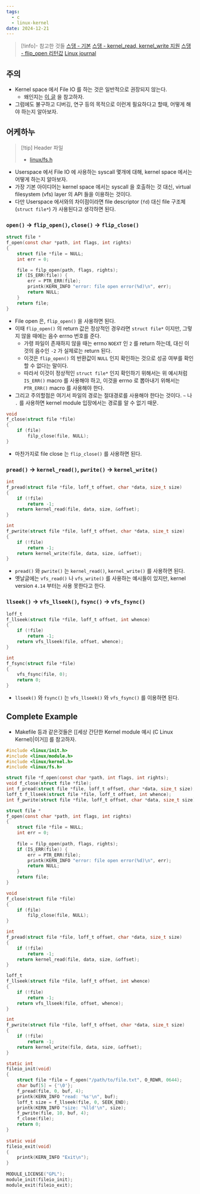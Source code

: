 ```yaml
---
tags:
  - c
  - linux-kernel
date: 2024-12-21
---
```

> [!info]- 참고한 것들
> [스댕 - 기본](https://stackoverflow.com/a/1184346)
> [스댕 - kernel_read, kernel_write 지원](https://stackoverflow.com/a/53917617)
> [스댕 - flip_open 리턴값](https://stackoverflow.com/a/58562444)
> [Linux journal](https://www.linuxjournal.com/article/8110)

## 주의

- Kernel space 에서 File IO 를 하는 것은 일반적으로 권장되지 않는다.
	- 왜인지는 [이 글](https://www.linuxjournal.com/article/8110) 을 참고하자.
- 그럼에도 불구하고 디버깅, 연구 등의 목적으로 이런게 필요하다고 할때, 어떻게 해야 하는지 알아보자.

## 어케하누

> [!tip] Header 파일
> - [linux/fs.h](https://github.com/torvalds/linux/blob/499551201b5f4fd3c0618a3e95e3d0d15ea18f31/include/linux/fs.h#L2743)

- Userspace 에서 File IO 에 사용하는 syscall 몇개에 대해, kernel space 에서는 어떻게 하는지 알아보자.
- 가장 기본 아이디어는 kernel space 에서는 syscall 을 호출하는 것 대신, virtual filesystem (vfs) layer 의 API 들을 이용하는 것이다.
- 다만 Userspace 에서와의 차이점이라면 file descriptor (`fd`) 대신 file 구조체 (`struct file*`) 가 사용된다고 생각하면 된다.

### `open()` -> `flip_open()`, `close()` -> `flip_close()`

```c
struct file *
f_open(const char *path, int flags, int rights)
{
	struct file *file = NULL;
	int err = 0;

	file = filp_open(path, flags, rights);
	if (IS_ERR(file)) {
		err = PTR_ERR(file);
		printk(KERN_INFO "error: file open error(%d)\n", err);
		return NULL;
	}
	return file;
}
```

- File open 은, `flip_open()` 을 사용하면 된다.
- 이때 `flip_open()` 의 return 값은 정상적인 경우라면 `struct file*` 이지만, 그렇지 않을 때에는 음수 errno 번호를 준다.
	- 가령 파일이 존재하지 않을 때는 errno `NOEXT` 인 `2` 를 return 하는데, 대신 이것의 음수인 `-2` 가 실제로는 return 된다.
	- 이것은 `flip_open()` 의 반환값이 `NULL` 인지 확인하는 것으로 성공 여부를 확인할 수 없다는 말이다.
	- 따라서 이것이 정상적인 `struct file*` 인지 확인하기 위해서는 위 예시처럼 `IS_ERR()` macro 를 사용해야 하고, 이것을 errno 로 뽑아내기 위해서는 `PTR_ERR()` macro 를 사용해야 한다.
- 그리고 주의할점은 여기서 파일의 경로는 절대경로를 사용해야 한다는 것이다. `~` 나 `.` 를 사용하면 kernel module 입장에서는 경로를 알 수 없기 때문.

```c
void
f_close(struct file *file)
{
	if (file)
		filp_close(file, NULL);
}
```

- 마찬가지로 file close 는 `flip_close()` 를 사용하면 된다.

### `pread()` -> `kernel_read()`, `pwrite()` -> `kernel_write()`

```c
int
f_pread(struct file *file, loff_t offset, char *data, size_t size)
{
	if (!file)
		return -1;
	return kernel_read(file, data, size, &offset);
}
```

```c
int
f_pwrite(struct file *file, loff_t offset, char *data, size_t size) 
{
	if (!file)
		return -1;
	return kernel_write(file, data, size, &offset);
}
```

- `pread()` 와 `pwrite()` 는 `kernel_read()`, `kernel_write()` 를 사용하면 된다.
- 옛날글에는 `vfs_read()` 나 `vfs_write()` 를 사용하는 예시들이 있지만, kernel version `4.14` 부터는 사용 못한다고 한다.

### `llseek()` -> `vfs_llseek()`, `fsync()` -> `vfs_fsync()`

```c
loff_t
f_llseek(struct file *file, loff_t offset, int whence)
{
	if (!file)
		return -1;
	return vfs_llseek(file, offset, whence);
}
```

```c
int
f_fsync(struct file *file) 
{
	vfs_fsync(file, 0);
	return 0;
}
```

- `llseek()` 와 `fsync()` 는 `vfs_llseek()` 와 `vfs_fsync()` 를 이용하면 된다.

## Complete Example

- Makefile 등과 같은것들은 [[세상 간단한 Kernel module 예시 (C Linux Kernel)|이거]] 를 참고하자.

```c
#include <linux/init.h>
#include <linux/module.h>
#include <linux/kernel.h>
#include <linux/fs.h>

struct file *f_open(const char *path, int flags, int rights);
void f_close(struct file *file);
int f_pread(struct file *file, loff_t offset, char *data, size_t size);
loff_t f_llseek(struct file *file, loff_t offset, int whence);
int f_pwrite(struct file *file, loff_t offset, char *data, size_t size);

struct file *
f_open(const char *path, int flags, int rights)
{
	struct file *file = NULL;
	int err = 0;
	
	file = filp_open(path, flags, rights);
	if (IS_ERR(file)) {
		err = PTR_ERR(file);
		printk(KERN_INFO "error: file open error(%d)\n", err);
		return NULL;
	}
	return file;
}

void
f_close(struct file *file)
{
	if (file)
		filp_close(file, NULL);
}

int
f_pread(struct file *file, loff_t offset, char *data, size_t size)
{
	if (!file)
		return -1;
	return kernel_read(file, data, size, &offset);
}

loff_t
f_llseek(struct file *file, loff_t offset, int whence)
{
	if (!file)
		return -1;
	return vfs_llseek(file, offset, whence);
}

int
f_pwrite(struct file *file, loff_t offset, char *data, size_t size) 
{
	if (!file)
		return -1;
	return kernel_write(file, data, size, &offset);
}

static int
fileio_init(void)
{
	struct file *file = f_open("/path/to/file.txt", O_RDWR, 0644);
	char buf[5] = {'\0'};
	f_pread(file, 0, buf, 4);
	printk(KERN_INFO "read: '%s'\n", buf);
	loff_t size = f_llseek(file, 0, SEEK_END);
	printk(KERN_INFO "size: '%lld'\n", size);
	f_pwrite(file, 10, buf, 4);
	f_close(file);
	return 0;
}
 
static void
fileio_exit(void)
{
	printk(KERN_INFO "Exit\n");
}
 
MODULE_LICENSE("GPL");
module_init(fileio_init);
module_exit(fileio_exit);
```